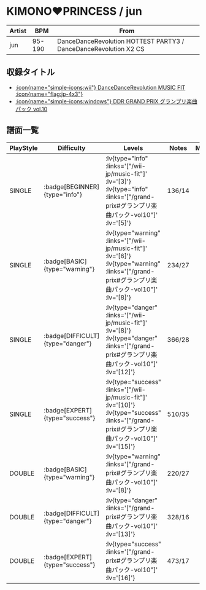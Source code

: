 # KIMONO♥PRINCESS / jun

|Artist|BPM|From|
|------|---|----|
|jun|95-190|DanceDanceRevolution HOTTEST PARTY3 / DanceDanceRevolution X2 CS|

## 収録タイトル

- [ :icon{name="simple-icons:wii"} DanceDanceRevolution MUSIC FIT :icon{name="flag:jp-4x3"} ](/wii-jp/music-fit)
- [ :icon{name="simple-icons:windows"} DDR GRAND PRIX グランプリ楽曲パック vol.10](/grand-prix#グランプリ楽曲パック-vol10)

## 譜面一覧

|PlayStyle|Difficulty|Levels|Notes|Movie|
|---------|----------|------|-----|-----|
|SINGLE| :badge[BEGINNER]{type="info"} | :lv{type="info" :links='["/wii-jp/music-fit"]' :lv='[3]'}  :lv{type="info" :links='["/grand-prix#グランプリ楽曲パック-vol10"]' :lv='[5]'} |136/14||
|SINGLE| :badge[BASIC]{type="warning"} | :lv{type="warning" :links='["/wii-jp/music-fit"]' :lv='[6]'}  :lv{type="warning" :links='["/grand-prix#グランプリ楽曲パック-vol10"]' :lv='[8]'} |234/27||
|SINGLE| :badge[DIFFICULT]{type="danger"} | :lv{type="danger" :links='["/wii-jp/music-fit"]' :lv='[8]'}  :lv{type="danger" :links='["/grand-prix#グランプリ楽曲パック-vol10"]' :lv='[12]'} |366/28||
|SINGLE| :badge[EXPERT]{type="success"} | :lv{type="success" :links='["/wii-jp/music-fit"]' :lv='[10]'}  :lv{type="success" :links='["/grand-prix#グランプリ楽曲パック-vol10"]' :lv='[15]'} |510/35||
|DOUBLE| :badge[BASIC]{type="warning"} | :lv{type="warning" :links='["/grand-prix#グランプリ楽曲パック-vol10"]' :lv='[8]'} |220/27||
|DOUBLE| :badge[DIFFICULT]{type="danger"} | :lv{type="danger" :links='["/grand-prix#グランプリ楽曲パック-vol10"]' :lv='[13]'} |328/16||
|DOUBLE| :badge[EXPERT]{type="success"} | :lv{type="success" :links='["/grand-prix#グランプリ楽曲パック-vol10"]' :lv='[16]'} |473/17||
